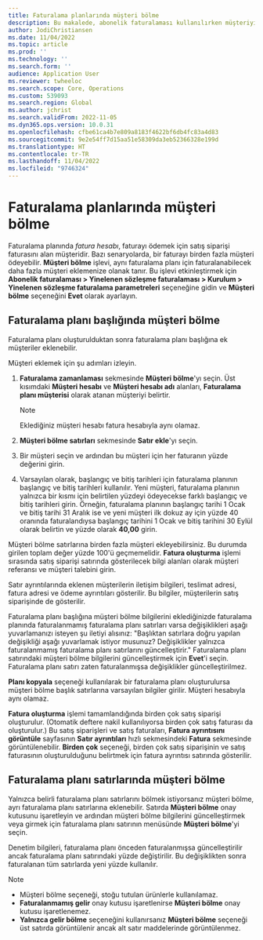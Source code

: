 ```yaml
---
title: Faturalama planlarında müşteri bölme
description: Bu makalede, abonelik faturalaması kullanılırken müşteriyi bölme işlemi açıklanmaktadır.
author: JodiChristiansen
ms.date: 11/04/2022
ms.topic: article
ms.prod: ''
ms.technology: ''
ms.search.form: ''
audience: Application User
ms.reviewer: twheeloc
ms.search.scope: Core, Operations
ms.custom: 539093
ms.search.region: Global
ms.author: jchrist
ms.search.validFrom: 2022-11-05
ms.dyn365.ops.version: 10.0.31
ms.openlocfilehash: cfbe61ca4b7e809a8183f4622bf6db4fc83a4d83
ms.sourcegitcommit: 9e2e54ff7d15aa51e58309da3eb52366328e199d
ms.translationtype: HT
ms.contentlocale: tr-TR
ms.lasthandoff: 11/04/2022
ms.locfileid: "9746324"
---
```

# <a name="customer-split-on-billing-schedules"></a>Faturalama planlarında müşteri bölme

Faturalama planında *fatura hesabı*, faturayı ödemek için satış siparişi faturasını alan müşteridir. Bazı senaryolarda, bir faturayı birden fazla müşteri ödeyebilir. **Müşteri bölme** işlevi, aynı faturalama planı için faturalanabilecek daha fazla müşteri eklemenize olanak tanır. Bu işlevi etkinleştirmek için **Abonelik faturalaması \> Yinelenen sözleşme faturalaması \> Kurulum \> Yinelenen sözleşme faturalama parametreleri** seçeneğine gidin ve **Müşteri bölme** seçeneğini **Evet** olarak ayarlayın.

## <a name="customer-split-on-the-billing-schedule-header"></a>Faturalama planı başlığında müşteri bölme

Faturalama planı oluşturulduktan sonra faturalama planı başlığına ek müşteriler eklenebilir.

Müşteri eklemek için şu adımları izleyin.

1. **Faturalama zamanlaması** sekmesinde **Müşteri bölme**'yı seçin. Üst kısımdaki **Müşteri hesabı** ve **Müşteri hesabı adı** alanları, **Faturalama planı müşterisi** olarak atanan müşteriyi belirtir.

    > [!NOTE]
    > Eklediğiniz müşteri hesabı fatura hesabıyla aynı olamaz.

2. **Müşteri bölme satırları** sekmesinde **Satır ekle**'yı seçin.
3. Bir müşteri seçin ve ardından bu müşteri için her faturanın yüzde değerini girin.
4. Varsayılan olarak, başlangıç ve bitiş tarihleri için faturalama planının başlangıç ve bitiş tarihleri kullanılır. Yeni müşteri, faturalama planının yalnızca bir kısmı için belirtilen yüzdeyi ödeyecekse farklı başlangıç ve bitiş tarihleri girin. Örneğin, faturalama planının başlangıç tarihi 1 Ocak ve bitiş tarihi 31 Aralık ise ve yeni müşteri ilk dokuz ay için yüzde 40 oranında faturalandıysa başlangıç tarihini 1 Ocak ve bitiş tarihini 30 Eylül olarak belirtin ve yüzde olarak **40,00** girin.

Müşteri bölme satırlarına birden fazla müşteri ekleyebilirsiniz. Bu durumda girilen toplam değer yüzde 100'ü geçmemelidir. **Fatura oluşturma** işlemi sırasında satış siparişi satırında gösterilecek bilgi alanları olarak müşteri referansı ve müşteri talebini girin.

Satır ayrıntılarında eklenen müşterilerin iletişim bilgileri, teslimat adresi, fatura adresi ve ödeme ayrıntıları gösterilir. Bu bilgiler, müşterilerin satış siparişinde de gösterilir.

Faturalama planı başlığına müşteri bölme bilgilerini eklediğinizde faturalama planında faturalanmamış faturalama planı satırları varsa değişiklikleri aşağı yuvarlamanızı isteyen şu iletiyi alısınız: "Başlıktan satırlara doğru yapılan değişikliği aşağı yuvarlamak istiyor musunuz? Değişiklikler yalnızca faturalanmamış faturalama planı satırlarını güncelleştirir." Faturalama planı satırındaki müşteri bölme bilgilerini güncelleştirmek için **Evet**'i seçin. Faturalama planı satırı zaten faturalanmışsa değişiklikler güncelleştirilmez.

**Planı kopyala** seçeneği kullanılarak bir faturalama planı oluşturulursa müşteri bölme başlık satırlarına varsayılan bilgiler girilir. Müşteri hesabıyla aynı olamaz.

**Fatura oluşturma** işlemi tamamlandığında birden çok satış siparişi oluşturulur. (Otomatik deftere nakil kullanılıyorsa birden çok satış faturası da oluşturulur.) Bu satış siparişleri ve satış faturaları, **Fatura ayrıntısını görüntüle** sayfasının **Satır ayrıntıları** hızlı sekmesindeki **Fatura** sekmesinde görüntülenebilir. **Birden çok** seçeneği, birden çok satış siparişinin ve satış faturasının oluşturulduğunu belirtmek için fatura ayrıntısı satırında gösterilir.

## <a name="customer-split-on-billing-schedule-lines"></a>Faturalama planı satırlarında müşteri bölme

Yalnızca belirli faturalama planı satırlarını bölmek istiyorsanız müşteri bölme, ayrı faturalama planı satırlarına eklenebilir. Satırda **Müşteri bölme** onay kutusunu işaretleyin ve ardından müşteri bölme bilgilerini güncelleştirmek veya girmek için faturalama planı satırının menüsünde **Müşteri bölme**'yi seçin.

Denetim bilgileri, faturalama planı önceden faturalanmışsa güncelleştirilir ancak faturalama planı satırındaki yüzde değiştirilir. Bu değişiklikten sonra faturalanan tüm satırlarda yeni yüzde kullanılır.

> [!NOTE]
> - Müşteri bölme seçeneği, stoğu tutulan ürünlerle kullanılamaz.
> - **Faturalanmamış gelir** onay kutusu işaretlenirse **Müşteri bölme** onay kutusu işaretlenemez.
> - **Yalnızca gelir bölme** seçeneğini kullanırsanız **Müşteri bölme** seçeneği üst satırda görüntülenir ancak alt satır maddelerinde görüntülenmez.
